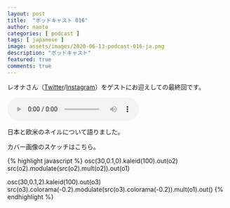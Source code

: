 ```yaml
---
layout: post
title:  "ポッドキャスト 016"
author: naoto
categories: [ podcast ]
tags: [ japanese ]
image: assets/images/2020-06-13-podcast-016-ja.png
description: "ポッドキャスト"
featured: true
comments: true
---
```


レオナさん（[Twitter](https://twitter.com/reona396)/[Instagram](https://www.instagram.com/reona396/)）をゲストにお迎えしての最終回です。

<audio src="{{ site.baseurl }}/assets/audios/2020-06-13-podcast-016-ja.m4a" controls>
</audio>

日本と欧米のネイルについて語りました。

カバー画像のスケッチはこちら。

{% highlight javascript %}
osc(30,0.1,0).kaleid(100).out(o2)
src(o2).modulate(src(o2).mult(o2)).out(o1)

osc(30,0.1,2).kaleid(100).out(o3)
src(o3).colorama(-0.2).modulate(src(o3).colorama(-0.2)).mult(o1).out()
{% endhighlight %}
